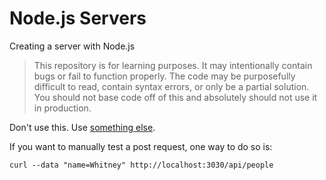 # Node.js Servers

Creating a server with Node.js

> This repository is for learning purposes. It may intentionally contain bugs or
fail to function properly. The code may be purposefully difficult to read,
contain syntax errors, or only be a partial solution. You should not base code
off of this and absolutely should not use it in production.

Don't use this. Use [something else][express].

If you want to manually test a post request, one way to do so is:

```
curl --data "name=Whitney" http://localhost:3030/api/people
```

[express]: http://expressjs.com
